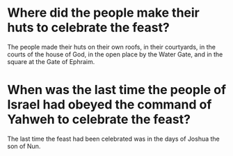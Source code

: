 # Where did the people make their huts to celebrate the feast?

The people made their huts on their own roofs, in their courtyards, in the courts of the house of God, in the open place by the Water Gate, and in the square at the Gate of Ephraim.

# When was the last time the people of Israel had obeyed the command of Yahweh to celebrate the feast?

The last time the feast had been celebrated was in the days of Joshua the son of Nun.

